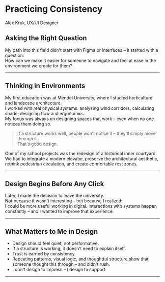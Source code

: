 # Practicing Consistency  
Alex Kruk, UX/UI Designer

## Asking the Right Question  
My path into this field didn't start with Figma or interfaces – it started with a question:  
How can we make it easier for someone to navigate and feel at ease in the environment we create for them?

---

## Thinking in Environments  
My first education was at Mendel University, where I studied horticulture and landscape architecture.  
I worked with real physical systems: analyzing wind corridors, calculating shade, designing flow and ergonomics.  
My focus was always on designing spaces that work – even when no one notices them doing so.

> If a structure works well, people won't notice it – they'll simply move through it.  
> That's good design.

One of my school projects was the redesign of a historical inner courtyard.  
We had to integrate a modern elevator, preserve the architectural aesthetic, rethink pedestrian circulation, and create comfortable rest zones.

---

## Design Begins Before Any Click  
Later, I made the decision to leave the university.  
Not because it wasn't interesting – but because I realized:  
I could be more useful working in digital.
Interactions with systems happen constantly – and I wanted to improve that experience.

---

## What Matters to Me in Design  
- Design should feel quiet, not performative.  
- If a structure is working, it doesn't need to explain itself.  
- Trust is earned by consistency.  
- Repeating patterns, visual logic, and thoughtful structure show that someone thought this through – and didn't rush.  
- I don't design to impress – I design to support.

---
